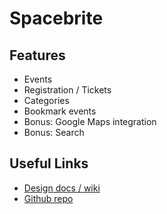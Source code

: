# Spacebrite

## Features

* Events
* Registration / Tickets
* Categories
* Bookmark events
* Bonus: Google Maps integration
* Bonus: Search

## Useful Links

- [Design docs / wiki](https://github.com/johnenriquez/spacebrite/wiki)
- [Github repo](https://github.com/johnenriquez/spacebrite)
